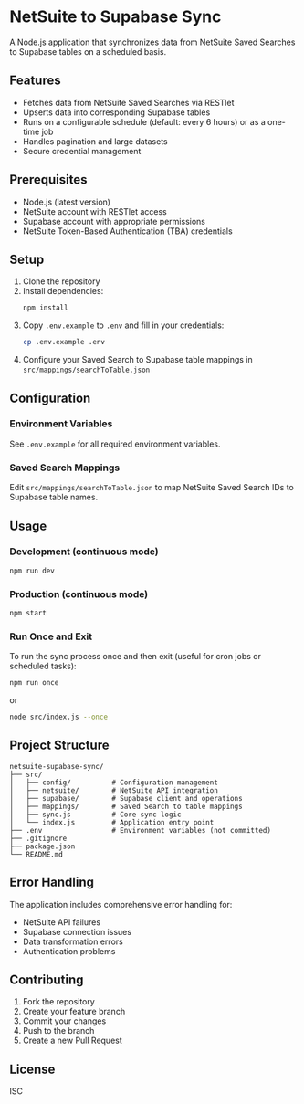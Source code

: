 # NetSuite to Supabase Sync

A Node.js application that synchronizes data from NetSuite Saved Searches to Supabase tables on a scheduled basis.

## Features

- Fetches data from NetSuite Saved Searches via RESTlet
- Upserts data into corresponding Supabase tables
- Runs on a configurable schedule (default: every 6 hours) or as a one-time job
- Handles pagination and large datasets
- Secure credential management

## Prerequisites

- Node.js (latest version)
- NetSuite account with RESTlet access
- Supabase account with appropriate permissions
- NetSuite Token-Based Authentication (TBA) credentials

## Setup

1. Clone the repository
2. Install dependencies:
   ```bash
   npm install
   ```
3. Copy `.env.example` to `.env` and fill in your credentials:
   ```bash
   cp .env.example .env
   ```
4. Configure your Saved Search to Supabase table mappings in `src/mappings/searchToTable.json`

## Configuration

### Environment Variables

See `.env.example` for all required environment variables.

### Saved Search Mappings

Edit `src/mappings/searchToTable.json` to map NetSuite Saved Search IDs to Supabase table names.

## Usage

### Development (continuous mode)

```bash
npm run dev
```

### Production (continuous mode)

```bash
npm start
```

### Run Once and Exit

To run the sync process once and then exit (useful for cron jobs or scheduled tasks):

```bash
npm run once
```

or

```bash
node src/index.js --once
```

## Project Structure

```
netsuite-supabase-sync/
├── src/
│   ├── config/          # Configuration management
│   ├── netsuite/        # NetSuite API integration
│   ├── supabase/        # Supabase client and operations
│   ├── mappings/        # Saved Search to table mappings
│   ├── sync.js          # Core sync logic
│   └── index.js         # Application entry point
├── .env                 # Environment variables (not committed)
├── .gitignore
├── package.json
└── README.md
```

## Error Handling

The application includes comprehensive error handling for:
- NetSuite API failures
- Supabase connection issues
- Data transformation errors
- Authentication problems

## Contributing

1. Fork the repository
2. Create your feature branch
3. Commit your changes
4. Push to the branch
5. Create a new Pull Request

## License

ISC 